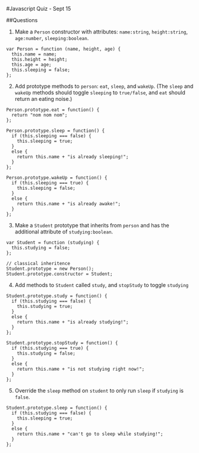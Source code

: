 #Javascript Quiz - Sept 15


##Questions

1. Make a `Person` constructor with attributes: `name:string`, `height:string`, `age:number`, `sleeping:boolean`.

```
var Person = function (name, height, age) {
  this.name = name;
  this.height = height;
  this.age = age;
  this.sleeping = false;
};
```

2. Add prototype methods to `person`: `eat`, `sleep`, and `wakeUp`. (The `sleep` and `wakeUp` methods should toggle `sleeping` to `true/false`, and `eat` should return an eating noise.)

```
Person.prototype.eat = function() {
  return "nom nom nom";
};

Person.prototype.sleep = function() {
  if (this.sleeping === false) {
    this.sleeping = true;
  }
  else {
    return this.name + "is already sleeping!";
  }
};

Person.prototype.wakeUp = function() {
  if (this.sleeping === true) {
    this.sleeping = false;
  }
  else {
    return this.name + "is already awake!";
  }
};
```

3. Make a `Student` prototype that inherits from `person` and has the additional attribute of `studying:boolean`.

```
var Student = function (studying) {
  this.studying = false;
};

// classical inheritence
Student.prototype = new Person();
Student.prototype.constructor = Student;
```

4. Add methods to `Student` called `study`, and `stopStudy` to toggle `studying`

```
Student.prototype.study = function() {
  if (this.studying === false) {
    this.studying = true;
  }
  else {
    return this.name + "is already studying!";
  }
};

Student.prototype.stopStudy = function() {
  if (this.studying === true) {
    this.studying = false;
  }
  else {
    return this.name + "is not studying right now!";
  }
};
```

5. Override the `sleep` method on `student` to only run `sleep` if `studying` is `false`.

```
Student.prototype.sleep = function() {
  if (this.studying === false) {
    this.sleeping = true;
  }
  else {
    return this.name + "can't go to sleep while studying!";
  }
};
```
